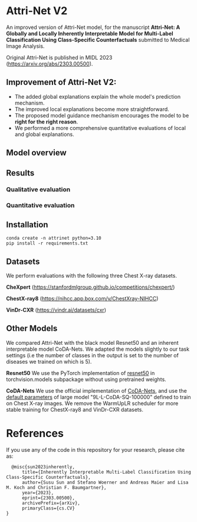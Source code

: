 # Attri-Net V2
An improved version of Attri-Net model, for the manuscript **Attri-Net: A Globally and Locally Inherently Interpretable Model for Multi-Label Classification Using Class-Specific Counterfactuals** submitted to Medical Image Analysis.

Original Attri-Net is published in  MIDL 2023 (https://arxiv.org/abs/2303.00500).

## Improvement of Attri-Net V2:
- The added global explanations explain the whole model's prediction mechanism.
- The improved local explanations become more straightforward.
- The proposed model guidance mechanism encourages the model to be **right for the right reason**.
- We performed a more comprehensive quantitative evaluations of local and global explanations.



## Model overview

## Results

### Qualitative evaluation

### Quantitative evaluation


## Installation
```
conda create -n attrinet python=3.10
pip install -r requirements.txt
```

## Datasets
We perform evaluations with the following three Chest X-ray datasets.

**CheXpert** (https://stanfordmlgroup.github.io/competitions/chexpert/)

**ChestX-ray8** (https://nihcc.app.box.com/v/ChestXray-NIHCC)

**VinDr-CXR** (https://vindr.ai/datasets/cxr)


## Other Models

We compared Attri-Net with the black model Resnet50 and an inherent interpretable model CoDA-Nets. We adapted the models slightly to our task settings (i.e the number of classes in the output is set to the number of diseases we trained on which is 5).

**Resnet50** We use the PyTorch implementation of [resnet50](https://pytorch.org/vision/stable/models.html) in torchvision.models subpackage without using pretrained weights.

**CoDA-Nets** We use the official implementation of [CoDA-Nets](https://github.com/moboehle/CoDA-Nets), and use the [default parameters](https://github.com/moboehle/CoDA-Nets/blob/master/experiments/Imagenet/final/experiment_parameters.py) of large model "9L-L-CoDA-SQ-100000" defined to train on Chest X-ray images. We remove the WarmUpLR scheduler for more stable training for ChestX-ray8 and VinDr-CXR datasets.


# References
If you use any of the code in this repository for your research, please cite as:
```
  @misc{sun2023inherently,
      title={Inherently Interpretable Multi-Label Classification Using Class-Specific Counterfactuals}, 
      author={Susu Sun and Stefano Woerner and Andreas Maier and Lisa M. Koch and Christian F. Baumgartner},
      year={2023},
      eprint={2303.00500},
      archivePrefix={arXiv},
      primaryClass={cs.CV}
}
```
